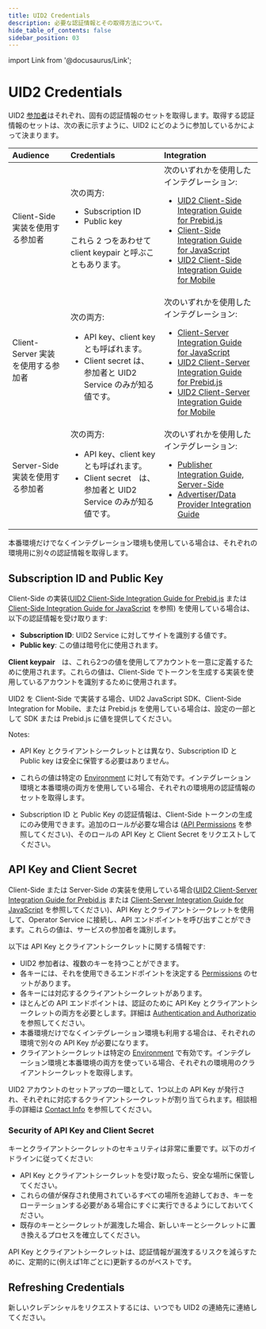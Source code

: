 ```yaml
---
title: UID2 Credentials
description: 必要な認証情報とその取得方法について。
hide_table_of_contents: false
sidebar_position: 03
---
```


import Link from '@docusaurus/Link';

# UID2 Credentials

UID2 <a href="../intro#participants">参加者</a>はそれぞれ、固有の認証情報のセットを取得します。取得する認証情報のセットは、次の表に示すように、UID2 にどのように参加しているかによって決まります。

| Audience | Credentials | Integration |
| :--- | :--- | :--- |
| Client-Side 実装を使用する参加者 | 次の両方: <ul><li><Link href="../ref-info/glossary-uid#gl-subscription-id">Subscription ID</Link></li><li><Link href="../ref-info/glossary-uid#gl-public-key">Public key</Link></li></ul>これら 2 つをあわせて <Link href="../ref-info/glossary-uid#gl-client-keypair">client keypair</Link> と呼ぶこともあります。 | 次のいずれかを使用したインテグレーション: <ul><li>[UID2 Client-Side Integration Guide for Prebid.js](../guides/integration-prebid-client-side.md)</li><li>[Client-Side Integration Guide for JavaScript](../guides/integration-javascript-client-side.md)</li><li>[UID2 Client-Side Integration Guide for Mobile](../guides/integration-mobile-client-side.md)</li></ul> |
| Client-Server 実装を使用する参加者 | 次の両方:<ul><li><Link href="../ref-info/glossary-uid#gl-api-key">API key</Link>、client key とも呼ばれます。</li><li><Link href="../ref-info/glossary-uid#gl-client-secret">Client secret</Link> は、参加者と UID2 Service のみが知る値です。</li></ul> | 次のいずれかを使用したインテグレーション: <ul><li>[Client-Server Integration Guide for JavaScript](../guides/integration-javascript-client-server.md)</li><li>[UID2 Client-Server Integration Guide for Prebid.js](../guides/integration-prebid-client-server.md)</li><li>[UID2 Client-Server Integration Guide for Mobile](../guides/integration-mobile-client-server.md)</li></ul> |
| Server-Side 実装を使用する参加者 | 次の両方:<ul><li><Link href="../ref-info/glossary-uid#gl-api-key">API key</Link>、client key とも呼ばれます。</li><li><Link href="../ref-info/glossary-uid#gl-client-secret">Client secret</Link>　は、参加者と UID2 Service のみが知る値です。</li></ul> | 次のいずれかを使用したインテグレーション: <ul><li>[Publisher Integration Guide, Server-Side](../guides/integration-publisher-server-side.md)</li><li>[Advertiser/Data Provider Integration Guide](../guides/integration-advertiser-dataprovider.md)</li></ul> |

本番環境だけでなくインテグレーション環境も使用している場合は、それぞれの環境用に別々の認証情報を取得します。

## Subscription ID and Public Key

Client-Side の実装([UID2 Client-Side Integration Guide for Prebid.js](../guides/integration-prebid-client-side.md) または [Client-Side Integration Guide for JavaScript](../guides/integration-javascript-client-side.md) を参照) を使用している場合は、以下の認証情報を受け取ります:
- **Subscription ID**: UID2 Service に対してサイトを識別する値です。
- **Public key**: この値は暗号化に使用されます。

**Client keypair**　は、これら2つの値を使用してアカウントを一意に定義するために使用されます。これらの値は、Client-Side でトークンを生成する実装を使用しているアカウントを識別するために使用されます。

UID2 を Client-Side で実装する場合、UID2 JavaScript SDK、Client-Side Integration for Mobile、または Prebid.js を使用している場合は、設定の一部として SDK または Prebid.js に値を提供してください。

Notes:

- API Key とクライアントシークレットとは異なり、Subscription ID と Public key は安全に保管する必要はありません。

- これらの値は特定の [Environment](gs-environments.md) に対して有効です。インテグレーション環境と本番環境の両方を使用している場合、それぞれの環境用の認証情報のセットを取得します。

- Subscription ID と Public Key の認証情報は、Client-Side トークンの生成にのみ使用できます。追加のロールが必要な場合は ([API Permissions](gs-permissions.md) を参照してください)、そのロールの API Key と Client Secret をリクエストしてください。

## API Key and Client Secret

Client-Side または Server-Side の実装を使用している場合([UID2 Client-Server Integration Guide for Prebid.js](../guides/integration-prebid-client-server.md) または [Client-Server Integration Guide for JavaScript](../guides/integration-javascript-client-server.md) を参照してください)、API Key とクライアントシークレットを使用して、<Link href="../ref-info/glossary-uid#gl-operator-service">Operator Service</Link> に接続し、API エンドポイントを呼び出すことができます。これらの値は、サービスの参加者を識別します。

以下は API Key とクライアントシークレットに関する情報です:
- UID2 参加者は、複数のキーを持つことができます。
- 各キーには、それを使用できるエンドポイントを決定する [Permissions](gs-permissions.md) のセットがあります。
- 各キーには対応するクライアントシークレットがあります。
- ほとんどの API エンドポイントは、認証のために API Key とクライアントシークレットの両方を必要とします。詳細は [Authentication and Authorizatio](gs-auth.md) を参照してください。
- 本番環境だけでなくインテグレーション環境も利用する場合は、それぞれの環境で別々の API Key が必要になります。
- クライアントシークレットは特定の [Environment](gs-environments.md) で有効です。インテグレーション環境と本番環境の両方を使っている場合、それぞれの環境用のクライアントシークレットを取得します。

UID2 アカウントのセットアップの一環として、1つ以上の API Key が発行され、それぞれに対応するクライアントシークレットが割り当てられます。相談相手の詳細は [Contact Info](gs-account-setup.md#contact-info) を参照してください。

### Security of API Key and Client Secret

キーとクライアントシークレットのセキュリティは非常に重要です。以下のガイドラインに従ってください:

- API Key とクライアントシークレットを受け取ったら、安全な場所に保管してください。
- これらの値が保存され使用されているすべての場所を追跡しておき、キーをローテーションする必要がある場合にすぐに実行できるようにしておいてください。
- 既存のキーとシークレットが漏洩した場合、新しいキーとシークレットに置き換えるプロセスを確立してください。

API Key とクライアントシークレットは、認証情報が漏洩するリスクを減らすために、定期的に(例えば1年ごとに)更新するのがベストです。

## Refreshing Credentials

新しいクレデンシャルをリクエストするには、いつでも UID2 の連絡先に連絡してください。
